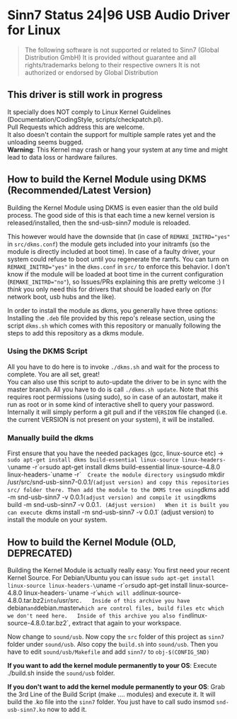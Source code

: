 # Sinn7 Status 24|96 USB Audio Driver for Linux

> The following software is not supported or related to Sinn7 (Global Distribution GmbH) 
> It is provided without guarantee and all rights/trademarks belong to their respective owners
> It is not authorized or endorsed by Global Distribution

## This driver is still work in progress
It specially does NOT comply to Linux Kernel Guidelines (Documentation/CodingStyle, scripts/checkpatch.pl).  
Pull Requests which address this are welcome.  
It also doesn't contain the support for multiple sample rates yet and the unloading seems bugged.  
**Warning**: This Kernel may crash or hang your system at any time and might lead to data loss or hardware failures.


## How to build the Kernel Module using DKMS (Recommended/Latest Version)
Building the Kernel Module using DKMS is even easier than the old build process. The good side of this is that each time a new kernel version is released/installed, then the snd-usb-sinn7 module is reloaded.  

This however would have the downside that (in case of `REMAKE_INITRD="yes"` in `src/dkms.conf`) the module gets included into your initramfs (so the module is directly included at boot time).
In case of a faulty driver, your system could refuse to boot until you regenerate the ramfs. You can turn on `REMAKE_INITRD="yes"` in the `dkms.conf` in `src/` to enforce this behavior. I don't know if the module will be loaded at boot time in the current configuration (`REMAKE_INITRD="no"`), so Issues/PRs explaining this are pretty welcome :) I _think_ you only need this for drivers that should be loaded early on (for network boot, usb hubs and the like).

In order to install the module as dkms, you generally have three options: Installing the `.deb` file provided by this repo's release section, using the script `dkms.sh` which comes with this repository or manually following the steps to add this repository as a dkms module.

### Using the DKMS Script
All you have to do here is to invoke `./dkms.sh` and wait for the process to complete. You are all set, great!  
You can also use this script to auto-update the driver to be in sync with the master branch. All you have to do is call `./dkms.sh update`.
Note that this requires root permissions (using sudo), so in case of an autostart, make it run as root or in some kind of interactive shell to query your password.
Internally it will simply perform a git pull and if the `VERSION` file changed (i.e. the current VERSION is not present on your system), it will be installed.  

### Manually build the dkms
First ensure that you have the needed packages (gcc, linux-source etc) -> `sudo apt-get install dkms build-essential linux-source linux-headers-\`uname -r\`` or `sudo apt-get install dkms build-essential linux-source-4.8.0 linux-headers-\`uname -r\``  
Create the module directory using `sudo mkdir /usr/src/snd-usb-sinn7-0.0.1/` (adjust version) and copy this repositories src/ folder there.
Then add the module to the DKMS tree using `dkms add -m snd-usb-sinn7 -v 0.0.1` (adjust version) and compile it using `dkms build -m snd-usb-sinn7 -v 0.0.1`. (Adjust version)  
When it is built you can execute `dkms install -m snd-usb-sinn7 -v 0.0.1` (adjust version) to install the module on your system.  


## How to build the Kernel Module (OLD, DEPRECATED)
Building the Kernel Module is actually really easy: You first need your recent Kernel Source.
For Debian/Ubuntu you can issue `sudo apt-get install linux-source linux-headers-\`uname -r\`` or `sudo apt-get install linux-source-4.8.0 linux-headers-\`uname -r\``
which will add `linux-source-4.8.0.tar.bz2` into `/usr/src`.  
Inside of this archive you have `debian` and `debian.master` which are control files, build files etc which we don't need here.  
Inside of this archive you also find `linux-source-4.8.0.tar.bz2`, extract that again to your workspace.  
  
Now change to `sound/usb`. Now copy the `src` folder of this project as `sinn7` folder under `sound/usb`. Also copy the `build.sh` into `sound/usb`.
Then you have to edit `sound/usb/Makefile` and add `sinn7/` to `obj-$(CONFIG_SND)`

**If you want to add the kernel module permanently to your OS**: Execute ./build.sh inside the `sound/usb` folder.  

**If you don't want to add the kernel module permanently to your OS**: Grab the 3rd Line of the Build Script (make .... modules) and execute it. It will build the .ko file into the `sinn7` folder. You just have to call sudo insmod `snd-usb-sinn7.ko` now to add it.
